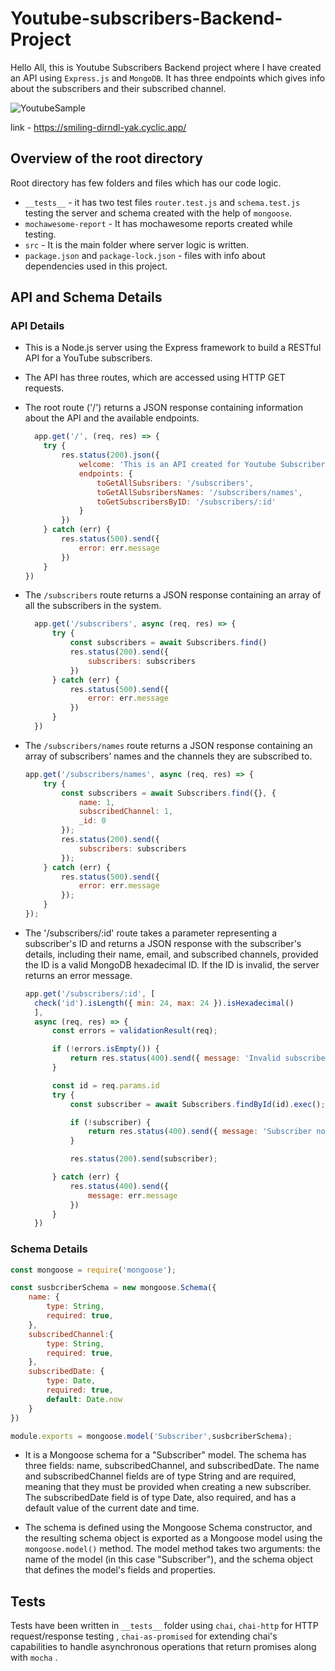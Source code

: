 # Youtube-subscribers-Backend-Project
Hello All, this is Youtube Subscribers Backend project where I have created an API using `Express.js` and `MongoDB`. 
It has three endpoints which gives info about the subscribers and their subscribed channel. 

![YoutubeSample](https://user-images.githubusercontent.com/106004070/224384848-8359bf07-d02c-4e60-a2f3-93b25717038e.png)

link - https://smiling-dirndl-yak.cyclic.app/


## Overview of the root directory 
Root directory has few folders and files which has our code logic. 
- `__tests__` - it has two test files `router.test.js` and `schema.test.js` testing the server and schema created with the help of `mongoose`. 
- `mochawesome-report` - It has mochawesome reports created while testing. 
- `src` - It is the main folder where server logic is written. 
- `package.json` and `package-lock.json` - files with info about dependencies used in this project. 

## API and Schema Details

### API Details

- This is a Node.js server using the Express framework to build a RESTful API for a YouTube subscribers.
- The API has three routes, which are accessed using HTTP GET requests.
- The root route ('/') returns a JSON response containing information about the API and the available endpoints.

  ```javascript
    app.get('/', (req, res) => {
      try {
          res.status(200).json({
              welcome: 'This is an API created for Youtube Subscribers Backend Project',
              endpoints: {
                  toGetAllSubsribers: '/subscribers',
                  toGetAllSubsribersNames: '/subscribers/names',
                  toGetSubscribersByID: '/subscribers/:id'
              }
          })
      } catch (err) {
          res.status(500).send({
              error: err.message
          })
      }
  })
  ```
  
- The `/subscribers` route returns a JSON response containing an array of all the subscribers in the system.
  
  
  ```javascript
    app.get('/subscribers', async (req, res) => {
        try {
            const subscribers = await Subscribers.find()
            res.status(200).send({
                subscribers: subscribers
            })
        } catch (err) {
            res.status(500).send({
                error: err.message
            })
        }
    })

  ```
  
- The `/subscribers/names` route returns a JSON response containing an array of subscribers' names and the channels they are subscribed to.
  
  
  ```javascript
  app.get('/subscribers/names', async (req, res) => {
      try {
          const subscribers = await Subscribers.find({}, {
              name: 1,
              subscribedChannel: 1,
              _id: 0
          });
          res.status(200).send({
              subscribers: subscribers
          });
      } catch (err) {
          res.status(500).send({
              error: err.message
          });
      }
  });
  ```
  
-  The '/subscribers/:id' route takes a parameter representing a subscriber's ID and returns a JSON response with the subscriber's details, including their name, email, and subscribed channels, provided the ID is a valid MongoDB hexadecimal ID. If the ID is invalid, the server returns an error message.
 
    ```javascript
    app.get('/subscribers/:id', [
      check('id').isLength({ min: 24, max: 24 }).isHexadecimal()
      ],
      async (req, res) => {
          const errors = validationResult(req);

          if (!errors.isEmpty()) {
              return res.status(400).send({ message: 'Invalid subscriber ID.' });
          }

          const id = req.params.id
          try {
              const subscriber = await Subscribers.findById(id).exec();

              if (!subscriber) {
                  return res.status(400).send({ message: 'Subscriber not found.' });
              }

              res.status(200).send(subscriber);

          } catch (err) {
              res.status(400).send({
                  message: err.message
              })
          }
      })

    ```

### Schema Details

  ```javascript
  const mongoose = require('mongoose');

  const susbcriberSchema = new mongoose.Schema({
      name: {
          type: String,
          required: true,
      },
      subscribedChannel:{
          type: String,
          required: true,
      },
      subscribedDate: {
          type: Date,
          required: true,
          default: Date.now
      }
  })

  module.exports = mongoose.model('Subscriber',susbcriberSchema);
  ```

- It is a Mongoose schema for a "Subscriber" model. The schema has three fields: name, subscribedChannel, and subscribedDate. The name and subscribedChannel fields are of type String and are required, meaning that they must be provided when creating a new subscriber. The subscribedDate field is of type Date, also required, and has a default value of the current date and time.

- The schema is defined using the Mongoose Schema constructor, and the resulting schema object is exported as a Mongoose model using the `mongoose.model()` method. The model method takes two arguments: the name of the model (in this case "Subscriber"), and the schema object that defines the model's fields and properties.

## Tests 

Tests have been written in `__tests__` folder using `chai`, `chai-http` for HTTP request/response testing , `chai-as-promised` for extending chai's capabilities to handle asynchronous operations that return promises along with `mocha` . 
